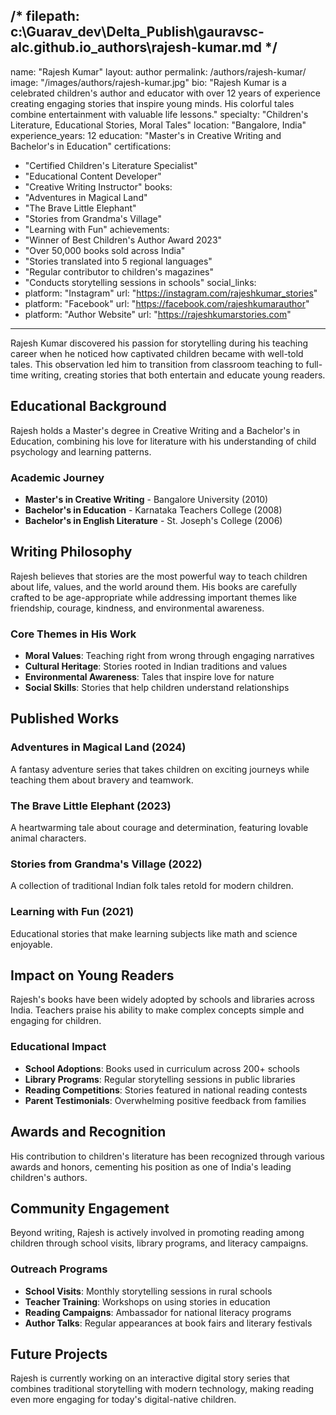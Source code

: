 /* filepath: c:\Guarav_dev\Delta_Publish\gauravsc-alc.github.io\_authors\rajesh-kumar.md */
---
name: "Rajesh Kumar"
layout: author
permalink: /authors/rajesh-kumar/
image: "/images/authors/rajesh-kumar.jpg"
bio: "Rajesh Kumar is a celebrated children's author and educator with over 12 years of experience creating engaging stories that inspire young minds. His colorful tales combine entertainment with valuable life lessons."
specialty: "Children's Literature, Educational Stories, Moral Tales"
location: "Bangalore, India"
experience_years: 12
education: "Master's in Creative Writing and Bachelor's in Education"
certifications:
  - "Certified Children's Literature Specialist"
  - "Educational Content Developer"
  - "Creative Writing Instructor"
books:
  - "Adventures in Magical Land"
  - "The Brave Little Elephant"
  - "Stories from Grandma's Village"
  - "Learning with Fun"
achievements:
  - "Winner of Best Children's Author Award 2023"
  - "Over 50,000 books sold across India"
  - "Stories translated into 5 regional languages"
  - "Regular contributor to children's magazines"
  - "Conducts storytelling sessions in schools"
social_links:
  - platform: "Instagram"
    url: "https://instagram.com/rajeshkumar_stories"
  - platform: "Facebook"
    url: "https://facebook.com/rajeshkumarauthor"
  - platform: "Author Website"
    url: "https://rajeshkumarstories.com"
---

Rajesh Kumar discovered his passion for storytelling during his teaching career when he noticed how captivated children became with well-told tales. This observation led him to transition from classroom teaching to full-time writing, creating stories that both entertain and educate young readers.

## Educational Background

Rajesh holds a Master's degree in Creative Writing and a Bachelor's in Education, combining his love for literature with his understanding of child psychology and learning patterns.

### Academic Journey
- **Master's in Creative Writing** - Bangalore University (2010)
- **Bachelor's in Education** - Karnataka Teachers College (2008)
- **Bachelor's in English Literature** - St. Joseph's College (2006)

## Writing Philosophy

Rajesh believes that stories are the most powerful way to teach children about life, values, and the world around them. His books are carefully crafted to be age-appropriate while addressing important themes like friendship, courage, kindness, and environmental awareness.

### Core Themes in His Work
- **Moral Values**: Teaching right from wrong through engaging narratives
- **Cultural Heritage**: Stories rooted in Indian traditions and values
- **Environmental Awareness**: Tales that inspire love for nature
- **Social Skills**: Stories that help children understand relationships

## Published Works

### Adventures in Magical Land (2024)
A fantasy adventure series that takes children on exciting journeys while teaching them about bravery and teamwork.

### The Brave Little Elephant (2023)
A heartwarming tale about courage and determination, featuring lovable animal characters.

### Stories from Grandma's Village (2022)
A collection of traditional Indian folk tales retold for modern children.

### Learning with Fun (2021)
Educational stories that make learning subjects like math and science enjoyable.

## Impact on Young Readers

Rajesh's books have been widely adopted by schools and libraries across India. Teachers praise his ability to make complex concepts simple and engaging for children.

### Educational Impact
- **School Adoptions**: Books used in curriculum across 200+ schools
- **Library Programs**: Regular storytelling sessions in public libraries
- **Reading Competitions**: Stories featured in national reading contests
- **Parent Testimonials**: Overwhelming positive feedback from families

## Awards and Recognition

His contribution to children's literature has been recognized through various awards and honors, cementing his position as one of India's leading children's authors.

## Community Engagement

Beyond writing, Rajesh is actively involved in promoting reading among children through school visits, library programs, and literacy campaigns.

### Outreach Programs
- **School Visits**: Monthly storytelling sessions in rural schools
- **Teacher Training**: Workshops on using stories in education
- **Reading Campaigns**: Ambassador for national literacy programs
- **Author Talks**: Regular appearances at book fairs and literary festivals

## Future Projects

Rajesh is currently working on an interactive digital story series that combines traditional storytelling with modern technology, making reading even more engaging for today's digital-native children.